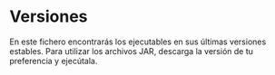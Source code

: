 # Versiones

En este fichero encontrarás los ejecutables en sus últimas versiones estables. Para utilizar los archivos JAR, descarga la versión de tu preferencia y ejecútala.
